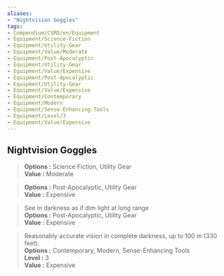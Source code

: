 ```yaml
---
aliases:
- "Nightvision Goggles"
tags:
- Compendium/CSRD/en/Equipment
- Equipment/Science-Fiction
- Equipment/Utility-Gear
- Equipment/Value/Moderate
- Equipment/Post-Apocalyptic
- Equipment/Utility-Gear
- Equipment/Value/Expensive
- Equipment/Post-Apocalyptic
- Equipment/Utility-Gear
- Equipment/Value/Expensive
- Equipment/Contemporary
- Equipment/Modern
- Equipment/Sense-Enhancing-Tools
- Equipment/Level/3
- Equipment/Value/Expensive
---
```


  
## Nightvision Goggles  
  
>  
> **Options :** Science Fiction, Utility Gear  
> **Value :** Moderate  
  
>  
> **Options :** Post-Apocalyptic, Utility Gear  
> **Value :** Expensive  
  
>See in darkness as if dim light at long range  
> **Options :** Post-Apocalyptic, Utility Gear  
> **Value :** Expensive  
  
>Reasonably accurate vision in complete darkness, up to 100 m (330 feet).  
> **Options :** Contemporary, Modern, Sense-Enhancing Tools  
> **Level :** 3  
> **Value :** Expensive